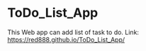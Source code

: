 # ToDo_List_App

This Web app can add list of task to do.
Link: https://red888.github.io/ToDo_List_App/
